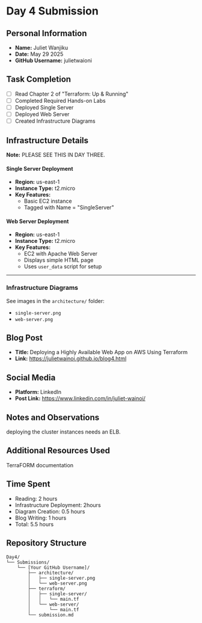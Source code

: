# Day 4 Submission

## Personal Information
- **Name:** Juliet Wanjiku
- **Date:** May 29 2025
- **GitHub Username:** julietwaioni

## Task Completion
- [ ] Read Chapter 2 of "Terraform: Up & Running"
- [ ] Completed Required Hands-on Labs
- [ ] Deployed Single Server
- [ ] Deployed Web Server
- [ ] Created Infrastructure Diagrams

## Infrastructure Details

**Note:** PLEASE SEE THIS IN DAY THREE.
#### Single Server Deployment
- **Region:** us-east-1
- **Instance Type:** t2.micro
- **Key Features:**
  - Basic EC2 instance
  - Tagged with Name = "SingleServer"

#### Web Server Deployment
- **Region:** us-east-1
- **Instance Type:** t2.micro
- **Key Features:**
  - EC2 with Apache Web Server
  - Displays simple HTML page
  - Uses `user_data` script for setup

---

### Infrastructure Diagrams
See images in the `architecture/` folder:
- `single-server.png`
- `web-server.png`

## Blog Post
- **Title:** Deploying a Highly Available Web App on AWS Using Terraform
- **Link:** https://julietwainoi.github.io/blog4.html

## Social Media
- **Platform:** LinkedIn
- **Post Link:** https://www.linkedin.com/in/juliet-wainoi/

## Notes and Observations
deploying the cluster instances needs an ELB.

## Additional Resources Used
TerraFORM documentation

## Time Spent
- Reading: 2 hours
- Infrastructure Deployment: 2hours
- Diagram Creation: 0.5 hours
- Blog Writing: 1 hours
- Total: 5.5 hours

## Repository Structure
```
Day4/
└── Submissions/
    └── [Your GitHub Username]/
        ├── architecture/
        │   ├── single-server.png
        │   └── web-server.png
        ├── terraform/
        │   ├── single-server/
        │   │   └── main.tf
        │   └── web-server/
        │       └── main.tf
        └── submission.md
``` 



